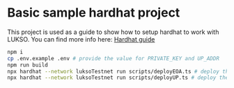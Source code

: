 # Basic sample hardhat project

This project is used as a guide to show how to setup hardhat to work with LUKSO. You can find more info here: [Hardhat guide](https://docs.lukso.tech/guides/hardhat-walkthrough/hardhat-base-setup)

```bash
npm i
cp .env.example .env # provide the value for PRIVATE_KEY and UP_ADDR
npm run build
npx hardhat --network luksoTestnet run scripts/deployEOA.ts # deploy the customToken contract as an EOA
npx hardhat --network luksoTestnet run scripts/deployUP.ts # deploy the customToken contract as a UP
```
